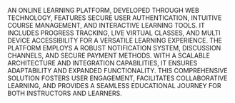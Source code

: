 AN ONLINE LEARNING PLATFORM, DEVELOPED THROUGH WEB TECHNOLOGY, FEATURES SECURE USER AUTHENTICATION, INTUITIVE COURSE MANAGEMENT, AND INTERACTIVE LEARNING TOOLS. IT INCLUDES PROGRESS TRACKING, LIVE VIRTUAL CLASSES, AND MULTI DEVICE ACCESSIBILITY FOR A VERSATILE LEARNING EXPERIENCE.
THE PLATFORM EMPLOYS A ROBUST NOTIFICATION SYSTEM, DISCUSSION CHANNELS, AND SECURE PAYMENT METHODS.
WITH A SCALABLE
ARCHITECTURE AND
INTEGRATION
CAPABILITIES, IT ENSURES ADAPTABILITY AND EXPANDED
FUNCTIONALITY. THIS COMPREHENSIVE SOLUTION FOSTERS USER ENGAGEMENT, FACILITATES COLLABORATIVE LEARNING, AND PROVIDES A SEAMLESS EDUCATIONAL JOURNEY FOR BOTH INSTRUCTORS AND LEARNERS.
